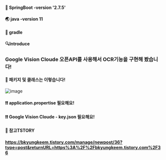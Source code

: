#### 🍃 SpringBoot -version '2.7.5'
#### 🌏 java -version 11
#### 🐘 gradle

####  🔍Introduce
### Google Vision Cloude 오픈API를 사용해서 OCR기능을 구현해 봤습니다!

####  📃 패키지 및 클래스는 이렇습니다!
![image](https://user-images.githubusercontent.com/58963042/202008826-012cea8e-8200-49b6-90ac-0911850ff5d5.png)

#### ❗❗ application.propertise 필요해요!
#### ❗❗ Google Vision Cloude - key.json 필요해요!

#### 🔖 참고TSTORY
#### https://bkyungkeem.tistory.com/manage/newpost/36?type=post&returnURL=https%3A%2F%2Fbkyungkeem.tistory.com%2F36
